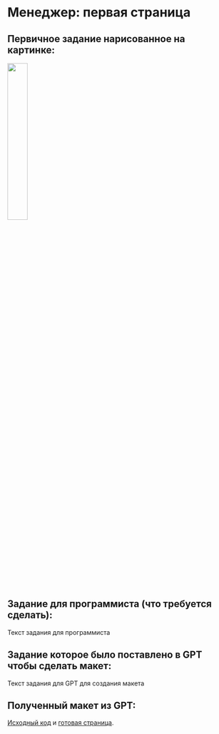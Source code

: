 # Менеджер: первая страница

## Первичное задание нарисованное на картинке:
<p >
    <img src="/wiki/manager-index.jpg" width="30%">
</p>

## Задание для программиста (что требуется сделать):

Текст задания для программиста

## Задание которое было поставлено в GPT чтобы сделать макет:

Текст задания для GPT для создания макета

## Полученный макет из GPT:

[Исходный код](/wiki/pages/manager-index.html) и <a href="https://htmlpreview.github.io?https://github.com/matveynator/restar/blob/main/wiki/pages/manager-index.html">готовая страница</a>.
